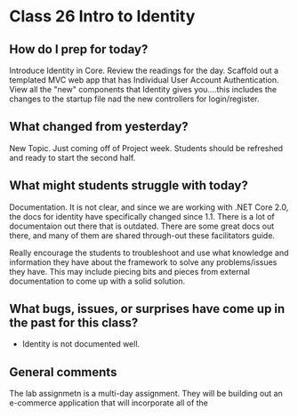 # Class 26 Intro to Identity

## How do I prep for today?
Introduce Identity in Core. Review the readings for the day.
Scaffold out a templated MVC web app that has Individual User Account Authentication. 
View all the "new" components that Identity gives you....this includes the changes to the startup file nad the new controllers for login/register. 

## What changed from yesterday? 
New Topic. Just coming off of Project week. Students should be refreshed and ready to start the second half.

## What might students struggle with today? 
Documentation. It is not clear, and since we are working with .NET Core 2.0, the docs for identity have specifically changed since 1.1. There is a lot of documentaion out there that 
is outdated. There are some great docs out there, and many of them are shared through-out these facilitators guide.

Really encourage the students to troubleshoot and use what knowledge and information they have about the framework to solve any problems/issues they have. This
may include piecing bits and pieces from external documentation to come up with a solid solution. 

## What bugs, issues, or surprises have come up in the past for this class?
- Identity is not documented well.

## General comments
The lab assignmetn is a multi-day assignment. They will be building out an e-commerce application that will incorporate all of the 
